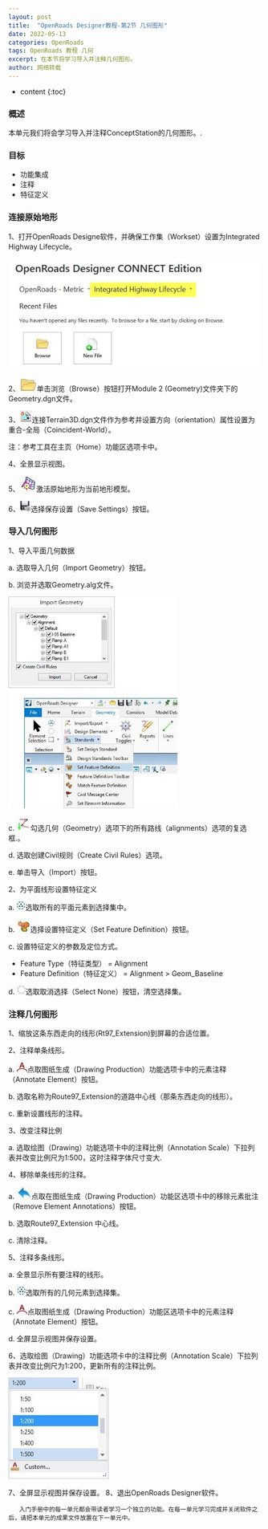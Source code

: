```yaml
---
layout: post
title:  "OpenRoads Designer教程-第2节 几何图形"
date: 2022-05-13
categories: OpenRoads
tags: OpenRoads 教程 几何
excerpt: 在本节将学习导入并注释几何图形。
author: 网络转载
---
```

* content
{:toc}

### 概述 
本单元我们将会学习导入并注释ConceptStation的几何图形。.

### 目标
- 功能集成
- 注释
- 特征定义

### 连接原始地形 
1、打开OpenRoads Designe软件，并确保工作集（Workset）设置为Integrated Highway Lifecycle。

![](/img/2022/2022-09-09-15-10-45.png)

2、![](/img/2022/2022-09-09-15-12-07.png)单击浏览（Browse）按钮打开Module 2 (Geometry)文件夹下的Geometry.dgn文件。

3、![](/img/2022/2022-09-09-15-12-17.png)连接Terrain3D.dgn文件作为参考并设置方向（orientation）属性设置为重合-全局（Coincident-World）。

注：参考工具在主页（Home）功能区选项卡中。

4、全景显示视图。

5、![](/img/2022/2022-09-09-15-12-28.png)激活原始地形为当前地形模型。

6、![](/img/2022/2022-09-09-15-12-43.png)选择保存设置（Save Settings）按钮。

### 导入几何图形  
1、导入平面几何数据

a. 选取导入几何（Import Geometry）按钮。

b. 浏览并选取Geometry.alg文件。

![](/img/2022/2022-09-09-15-11-09.png)

c. ![](/img/2022/2022-09-09-15-12-54.png)勾选几何（Geometry）选项下的所有路线（alignments）选项的复选框.。

d. 选取创建Civil规则（Create Civil Rules）选项。

e. 单击导入（Import）按钮。 

2、为平面线形设置特征定义

a. ![](/img/2022/2022-09-09-15-13-22.png)选取所有的平面元素到选择集中。

b. ![](/img/2022/2022-09-09-15-13-30.png)选择设置特征定义（Set Feature Definition）按钮。

c. 设置特征定义的参数及定位方式。
- Feature Type（特征类型）  = Alignment
- Feature Definition（特征定义）  = Alignment > Geom_Baseline

d. ![](/img/2022/2022-09-09-15-13-43.png)选取取消选择（Select None）按钮，清空选择集。

### 注释几何图形
1、缩放这条东西走向的线形(Rt97_Extension)到屏幕的合适位置。

2、注释单条线形。

a. ![](/img/2022/2022-09-09-15-13-57.png)点取图纸生成（Drawing Production）功能选项卡中的元素注释（Annotate Element）按钮。

b. 选取名称为Route97_Extension的道路中心线（那条东西走向的线形）。

c. 重新设置线形的注释。

3、改变注释比例

a. 选取绘图（Drawing）功能选项卡中的注释比例（Annotation Scale）下拉列表并改变比例尺为1:500，这时注释字体尺寸变大.

4、移除单条线形的注释。

a. ![](/img/2022/2022-09-09-15-14-15.png)点取在图纸生成（Drawing Production）功能区选项卡中的移除元素批注（Remove Element Annotations）按钮。

b. 选取Route97_Extension 中心线。

c. 清除注释。

5、注释多条线形。

a. 全景显示所有要注释的线形。

b. ![](/img/2022/2022-09-09-15-14-30.png)选取所有的几何元素到选择集。

c. ![](/img/2022/2022-09-09-15-14-49.png)点取图纸生成（Drawing Production）功能区选项卡中的元素注释（Annotate Element）按钮。

d. 全屏显示视图并保存设置。

6、选取绘图（Drawing）功能选项卡中的注释比例（Annotation Scale）下拉列表并改变比例尺为1:200，更新所有的注释比例。

![](/img/2022/2022-09-09-15-11-24.png)

7、全屏显示视图并保存设置。
8、退出OpenRoads Designer软件。

       入门手册中的每一单元都会带读者学习一个独立的功能。在每一单元学习完成并关闭软件之后，请把本单元的成果文件放置在下一单元中。